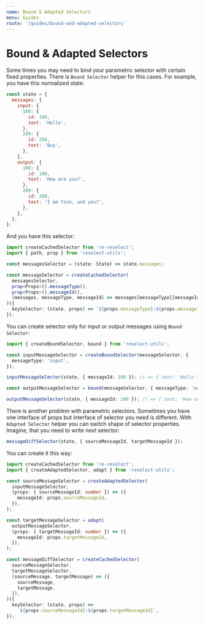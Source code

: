 ```yaml
---
name: Bound & Adapted Selectors
menu: Guides
route: '/guides/bound-and-adapted-selectors'
---
```


# Bound & Adapted Selectors

Some times you may need to bind your parametric selector with certain fixed properties. There is `Bound Selector` helper for this cases. For example, you have this normalized state:

```js
const state = {
  messages: {
    input: {
      100: {
        id: 100,
        text: 'Hello',
      },
      200: {
        id: 200,
        text: 'Buy',
      },
    },
    output: {
      100: {
        id: 100,
        text: 'How are you?',
      },
      200: {
        id: 200,
        text: 'I am fine, and you?',
      },
    },
  },
};
```

And you have this selector:

```typescript
import createCachedSelector from 're-reselect';
import { path, prop } from 'reselect-utils';

const messagesSelector = (state: State) => state.messages;

const messageSelector = createCachedSelector(
  messagesSelector,
  prop<Props>().messageType(),
  prop<Props>().messageId(),
  (messages, messageType, messageId) => messages[messageType][messageId],
)({
  keySelector: (state, props) => `${props.messageType}:${props.messageId}`,
});
```

You can create selector only for input or output messages using `Bound Selector`:

```typescript
import { createBoundSelector, bound } from 'reselect-utils';

const inputMessageSelector = createBoundSelector(messageSelector, {
  messageType: 'input',
});

inputMessageSelector(state, { messageId: 100 }); // => { text: 'Hello', ... }

const outputMessageSelector = bound(messageSelector, { messageType: 'output' });

outputMessageSelector(state, { messageId: 100 }); // => { text: 'How are you?', ... }
```

There is another problem with parametric selectors. Sometimes you have one interface of props but interface of selector you need is different. With `Adapted Selector` helper you can switch shape of selector properties. Imagine, that you need to write next selector:

```typescript
messageDiffSelector(state, { sourceMessageId, targetMessageId });
```

You can create it this way:

```typescript
import createCachedSelector from 're-reselect';
import { createAdaptedSelector, adapt } from 'reselect-utils';

const sourceMessageSelector = createAdaptedSelector(
  inputMessageSelector,
  (props: { sourceMessageId: number }) => ({
    messageId: props.sourceMessageId,
  }),
);

const targetMessageSelector = adapt(
  outputMessageSelector,
  (props: { targetMessageId: number }) => ({
    messageId: props.targetMessageId,
  }),
);

const messageDiffSelector = createCachedSelector(
  sourceMessageSelector,
  targetMessageSelector,
  (sourceMessage, targetMessage) => ({
    sourceMessage,
    targetMessage,
  }),
)({
  keySelector: (state, props) =>
    `${props.sourceMessageId}:${props.targetMessageId}`,
});
```
